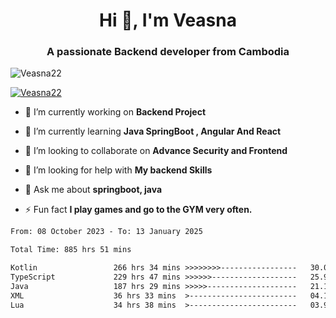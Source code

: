 <h1 align="center">Hi 👋, I'm Veasna</h1>
<h3 align="center">A passionate Backend developer from Cambodia</h3>

<p align="left"> <img src="https://komarev.com/ghpvc/?username=Veasna22&label=Profile%20views&color=0e75b6&style=flat" alt="Veasna22" /> </p>

<p align="left"> <a href="https://github.com/ryo-ma/github-profile-trophy"><img src="https://github-profile-trophy.vercel.app/?username=veasna22&theme=dracula" alt="Veasna22" /></a> </p>

- 🔭 I’m currently working on **Backend Project**

- 🌱 I’m currently learning **Java SpringBoot , Angular And React**

- 👯 I’m looking to collaborate on **Advance Security and Frontend**

- 🤝 I’m looking for help with **My backend Skills**

- 💬 Ask me about **springboot, java**

- ⚡ Fun fact **I play games and go to the GYM very often.**

<!--START_SECTION:waka-->

```txt
From: 08 October 2023 - To: 13 January 2025

Total Time: 885 hrs 51 mins

Kotlin                 266 hrs 34 mins >>>>>>>>-----------------   30.09 %
TypeScript             229 hrs 47 mins >>>>>>-------------------   25.94 %
Java                   187 hrs 29 mins >>>>>--------------------   21.16 %
XML                    36 hrs 33 mins  >------------------------   04.13 %
Lua                    34 hrs 38 mins  >------------------------   03.91 %
```

<!--END_SECTION:waka-->
